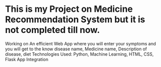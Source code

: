 # This is my Project on Medicine Recommendation System but it is not completed till now.
Working on An efficient Web App where you will enter your symptoms and you will get to the know disease name, Medicine
name, Description of disease, diet
Technologies Used: Python, Machine Learning, HTML, CSS, Flask App Integration
